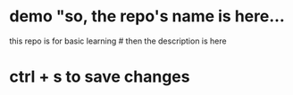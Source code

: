 # demo   "so, the repo's name is here...
this repo is for basic learning  # then the description is here
# ctrl + s to save changes
